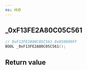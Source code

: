 ```yaml
---
ns: HUD
---
```

## _0xF13FE2A80C05C561

```c
// 0xF13FE2A80C05C561 0x850690FF
BOOL _0xF13FE2A80C05C561();
```


## Return value
